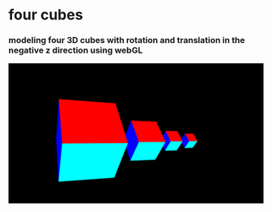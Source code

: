 # four cubes
### modeling four 3D cubes with rotation and translation in the negative z direction using webGL

![alt text](../../images/fourCubes.png "Description goes here")
